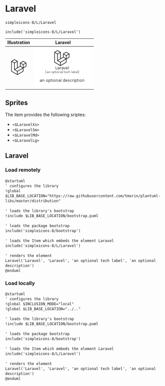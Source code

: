 # Laravel


```text
simpleicons-8/L/Laravel
```

```text
include('simpleicons-8/L/Laravel')
```



| Illustration | Laravel |
| :---: | :---: |
| ![illustration for Illustration](../../simpleicons-8/L/Laravel.png) | ![illustration for Laravel](../../simpleicons-8/L/Laravel.Local.png) |



## Sprites
The item provides the following sriptes:

- `<$LaravelXs>`
- `<$LaravelSm>`
- `<$LaravelMd>`
- `<$LaravelLg>`





## Laravel

### Load remotely
```plantuml
@startuml
' configures the library
!global $LIB_BASE_LOCATION="https://raw.githubusercontent.com/tmorin/plantuml-libs/master/distribution"

' loads the library's bootstrap
!include $LIB_BASE_LOCATION/bootstrap.puml

' loads the package bootstrap
include('simpleicons-8/bootstrap')

' loads the Item which embeds the element Laravel
include('simpleicons-8/L/Laravel')

' renders the element
Laravel('Laravel', 'Laravel', 'an optional tech label', 'an optional description')
@enduml
```

### Load locally
```plantuml
@startuml
' configures the library
!global $INCLUSION_MODE="local"
!global $LIB_BASE_LOCATION="../.."

' loads the library's bootstrap
!include $LIB_BASE_LOCATION/bootstrap.puml

' loads the package bootstrap
include('simpleicons-8/bootstrap')

' loads the Item which embeds the element Laravel
include('simpleicons-8/L/Laravel')

' renders the element
Laravel('Laravel', 'Laravel', 'an optional tech label', 'an optional description')
@enduml
```

